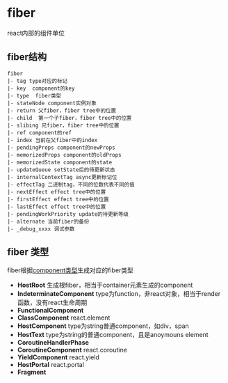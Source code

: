 # fiber
react内部的组件单位

## fiber结构
```
fiber
|- tag type对应的标记
|- key  component的key
|- type  fiber类型
|- stateNode component实例对象
|- return 父fiber，fiber tree中的位置
|- child  第一个子fiber，fiber tree中的位置
|- slibing 兄fiber，fiber tree中的位置
|- ref component的ref
|- index 当前在父fiber中的index
|- pendingProps component的newProps
|- memorizedProps component的oldProps
|- memorizedState component的state
|- updateQueue setState后的待更新状态
|- internalContextTag async更新标记位
|- effectTag 二进制tag，不同的位数代表不同的值
|- nextEffect effect tree中的位置
|- firstEffect effect tree中的位置
|- lastEffect effect tree中的位置
|- pendingWorkPriority update的待更新等级
|- alternate 当前fiber的备份
|- _debug_xxxx 调试参数 
```

## fiber 类型
fiber根据[component类型](./component.md)生成对应的fiber类型

* **HostRoot** 生成根fiber，相当于container元素生成的component
* **IndeterminateComponent** type为function，非react对象，相当于render函数，没有react生命周期
* **FunctionalComponent** 
* **ClassComponent** react.element
* **HostComponent** type为string普通component，如div，span
* **HostText**  type为string的普通component，且是anoymouns element
* **CoroutineHandlerPhase** 
* **CoroutineComponent**  react.coroutine
* **YieldComponent**  react.yield
* **HostPortal**  react.portal
* **Fragment** 
